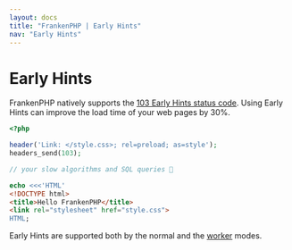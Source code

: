```yaml
---
layout: docs
title: "FrankenPHP | Early Hints"
nav: "Early Hints"
---
```

# Early Hints

FrankenPHP natively supports the [103 Early Hints status code](https://developer.chrome.com/blog/early-hints/).
Using Early Hints can improve the load time of your web pages by 30%.

```php
<?php

header('Link: </style.css>; rel=preload; as=style');
headers_send(103);

// your slow algorithms and SQL queries 🤪

echo <<<'HTML'
<!DOCTYPE html>
<title>Hello FrankenPHP</title>
<link rel="stylesheet" href="style.css">
HTML;
```

Early Hints are supported both by the normal and the [worker](/docs/worker/) modes.
